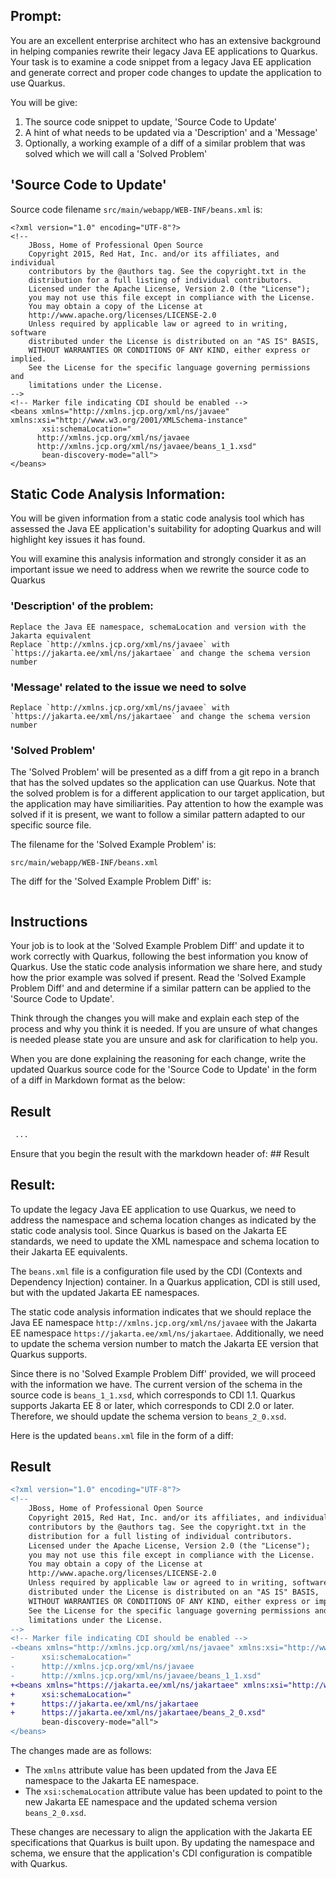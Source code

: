 ## Prompt:
You are an excellent enterprise architect who has an extensive
background in helping companies rewrite their legacy Java EE applications to 
Quarkus.  Your task is to examine a code snippet from a legacy Java EE application and 
generate correct and proper code changes to update the application to use Quarkus.

You will be give:
1. The source code snippet to update, 'Source Code to Update'
2. A hint of what needs to be updated via a 'Description' and a 'Message'
3. Optionally, a working example of a diff of a similar problem that was solved which we will call a 'Solved Problem'

## 'Source Code to Update'
Source code filename ``` src/main/webapp/WEB-INF/beans.xml ``` is:
```
<?xml version="1.0" encoding="UTF-8"?>
<!--
    JBoss, Home of Professional Open Source
    Copyright 2015, Red Hat, Inc. and/or its affiliates, and individual
    contributors by the @authors tag. See the copyright.txt in the
    distribution for a full listing of individual contributors.
    Licensed under the Apache License, Version 2.0 (the "License");
    you may not use this file except in compliance with the License.
    You may obtain a copy of the License at
    http://www.apache.org/licenses/LICENSE-2.0
    Unless required by applicable law or agreed to in writing, software
    distributed under the License is distributed on an "AS IS" BASIS,
    WITHOUT WARRANTIES OR CONDITIONS OF ANY KIND, either express or implied.
    See the License for the specific language governing permissions and
    limitations under the License.
-->
<!-- Marker file indicating CDI should be enabled -->
<beans xmlns="http://xmlns.jcp.org/xml/ns/javaee" xmlns:xsi="http://www.w3.org/2001/XMLSchema-instance"
	   xsi:schemaLocation="
      http://xmlns.jcp.org/xml/ns/javaee
      http://xmlns.jcp.org/xml/ns/javaee/beans_1_1.xsd"
	   bean-discovery-mode="all">
</beans>
```

## Static Code Analysis Information:

You will be given information from a static code analysis tool which has assessed the 
Java EE application's suitability for adopting Quarkus and will highlight key issues it has found.

You will examine this analysis information and strongly consider it as an important 
issue we need to address when we rewrite the source code to Quarkus

### 'Description' of the problem: 
```
Replace the Java EE namespace, schemaLocation and version with the Jakarta equivalent
Replace `http://xmlns.jcp.org/xml/ns/javaee` with `https://jakarta.ee/xml/ns/jakartaee` and change the schema version number
```

### 'Message' related to the issue we need to solve
```
Replace `http://xmlns.jcp.org/xml/ns/javaee` with `https://jakarta.ee/xml/ns/jakartaee` and change the schema version number
```

### 'Solved Problem'
The 'Solved Problem' will be presented as a diff from a git repo in a branch that has
the solved updates so the application can use Quarkus. Note that the solved problem is 
for a different application to our target application, but the application may have similiarities.
Pay attention to how the example was solved if it is present, we want to follow a similar 
pattern adapted to our specific source file.

The filename for the 'Solved Example Problem' is:
```
src/main/webapp/WEB-INF/beans.xml
```

The diff for the 'Solved Example Problem Diff' is:
```

```


## Instructions
Your job is to look at the 'Solved Example Problem Diff' and update it to work correctly with Quarkus,
following the best information you know of Quarkus.  Use the static code analysis information we share 
here, and study how the prior example was solved if present.  Read the 'Solved Example Problem Diff'
and and determine if a similar pattern can be applied to the 'Source Code to Update'.

Think through the changes you will make and explain each step of the process and why you think it is needed.
If you are unsure of what changes is needed please state you are unsure and ask 
for clarification to help you.

When you are done explaining the reasoning for each change, write the updated 
Quarkus source code for the 'Source Code to Update' in the form of a diff
in Markdown format as the below:

## Result
```diff
 ...
```

Ensure that you begin the result with the markdown header of: ## Result


## Result:
To update the legacy Java EE application to use Quarkus, we need to address the namespace and schema location changes as indicated by the static code analysis tool. Since Quarkus is based on the Jakarta EE standards, we need to update the XML namespace and schema location to their Jakarta EE equivalents.

The `beans.xml` file is a configuration file used by the CDI (Contexts and Dependency Injection) container. In a Quarkus application, CDI is still used, but with the updated Jakarta EE namespaces.

The static code analysis information indicates that we should replace the Java EE namespace `http://xmlns.jcp.org/xml/ns/javaee` with the Jakarta EE namespace `https://jakarta.ee/xml/ns/jakartaee`. Additionally, we need to update the schema version number to match the Jakarta EE version that Quarkus supports.

Since there is no 'Solved Example Problem Diff' provided, we will proceed with the information we have. The current version of the schema in the source code is `beans_1_1.xsd`, which corresponds to CDI 1.1. Quarkus supports Jakarta EE 8 or later, which corresponds to CDI 2.0 or later. Therefore, we should update the schema version to `beans_2_0.xsd`.

Here is the updated `beans.xml` file in the form of a diff:

## Result
```diff
<?xml version="1.0" encoding="UTF-8"?>
<!--
    JBoss, Home of Professional Open Source
    Copyright 2015, Red Hat, Inc. and/or its affiliates, and individual
    contributors by the @authors tag. See the copyright.txt in the
    distribution for a full listing of individual contributors.
    Licensed under the Apache License, Version 2.0 (the "License");
    you may not use this file except in compliance with the License.
    You may obtain a copy of the License at
    http://www.apache.org/licenses/LICENSE-2.0
    Unless required by applicable law or agreed to in writing, software
    distributed under the License is distributed on an "AS IS" BASIS,
    WITHOUT WARRANTIES OR CONDITIONS OF ANY KIND, either express or implied.
    See the License for the specific language governing permissions and
    limitations under the License.
-->
<!-- Marker file indicating CDI should be enabled -->
-<beans xmlns="http://xmlns.jcp.org/xml/ns/javaee" xmlns:xsi="http://www.w3.org/2001/XMLSchema-instance"
-	   xsi:schemaLocation="
-      http://xmlns.jcp.org/xml/ns/javaee
-      http://xmlns.jcp.org/xml/ns/javaee/beans_1_1.xsd"
+<beans xmlns="https://jakarta.ee/xml/ns/jakartaee" xmlns:xsi="http://www.w3.org/2001/XMLSchema-instance"
+	   xsi:schemaLocation="
+      https://jakarta.ee/xml/ns/jakartaee
+      https://jakarta.ee/xml/ns/jakartaee/beans_2_0.xsd"
	   bean-discovery-mode="all">
</beans>
```

The changes made are as follows:
- The `xmlns` attribute value has been updated from the Java EE namespace to the Jakarta EE namespace.
- The `xsi:schemaLocation` attribute value has been updated to point to the new Jakarta EE namespace and the updated schema version `beans_2_0.xsd`.

These changes are necessary to align the application with the Jakarta EE specifications that Quarkus is built upon. By updating the namespace and schema, we ensure that the application's CDI configuration is compatible with Quarkus.

